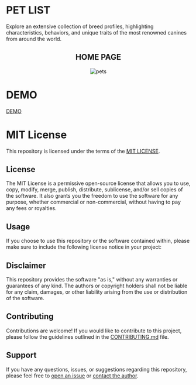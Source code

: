 # PET LIST
Explore an extensive collection of breed profiles, highlighting characteristics, behaviors, and unique traits of the most renowned canines from around the world.
<br>
<h2 align="center">HOME PAGE</h2>
<p align="center"><img src="https://i.ibb.co/ZY7XFZJ/pets.png" alt="pets" /></p>

# DEMO
<p><a href="https://my-pet-list-git-main-wellesleymussolini.vercel.app/">DEMO</a></p>

# MIT License

This repository is licensed under the terms of the <a href="/LICENSE">MIT LICENSE</a>.

## License

The MIT License is a permissive open-source license that allows you to use, copy, modify, merge, publish, distribute, sublicense, and/or sell copies of the software. It also grants you the freedom to use the software for any purpose, whether commercial or non-commercial, without having to pay any fees or royalties.

## Usage

If you choose to use this repository or the software contained within, please make sure to include the following license notice in your project:

## Disclaimer

This repository provides the software "as is," without any warranties or guarantees of any kind. The authors or copyright holders shall not be liable for any claim, damages, or other liability arising from the use or distribution of the software.

## Contributing

Contributions are welcome! If you would like to contribute to this project, please follow the guidelines outlined in the [CONTRIBUTING.md](CONTRIBUTING.md) file.

## Support

If you have any questions, issues, or suggestions regarding this repository, please feel free to [open an issue](../../issues) or [contact the author](mailto:author@example.com).